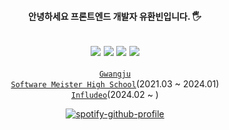 
<div align="center">

 
#### 안녕하세요 프론트엔드 개발자 유환빈입니다. 🖐   
<a href="https://velog.io/@hawnbin" target="_blank"><img src="https://img.shields.io/badge/Velog-20C997?style=flat-square&logo=velog&logoColor=white"/></a>
<a href="https://www.linkedin.com/in/%ED%99%98%EB%B9%88-%EC%9C%A0-36b7541a0/" target="_blank"><img src="https://img.shields.io/badge/LinkedIn-0966c2?style=flat-square&logo=linkedin&logoColor=white"/></a>
<a href="https://radial-geometry-03c.notion.site/Yoo-Hwanbin-6fa840e9b7d143128662afdeedbe65c2?pvs=25" target="_blank"><img src="https://img.shields.io/badge/Portfolio-000000?style=flat-square&logo=notion&logoColor=white"/></a>
<a href="https://open.spotify.com/user/31pfopcom3ygu2squf5awfc2fha4?si=9c3b3606c83a4178" target="_blank"><img src="https://img.shields.io/badge/Spotify-1DB954?style=flat-square&logo=spotify&logoColor=white"/></a>
---

<code><a href="https://official.hellogsm.kr/" rel="nofollow">Gwangju Software Meister High School</a></code>(2021.03 ~ 2024.01)   
<code><a href="https://www.infludeo.com/" rel="nofollow">Infludeo</a></code>(2024.02 ~ )   

[![spotify-github-profile](https://spotify-github-profile.vercel.app/api/view?uid=31pfopcom3ygu2squf5awfc2fha4&cover_image=true&theme=novatorem&show_offline=true&background_color=000000&interchange=true&bar_color=26004d&bar_color_cover=false)](https://spotify-github-profile.vercel.app/api/view?uid=31pfopcom3ygu2squf5awfc2fha4&redirect=true)

</div>
